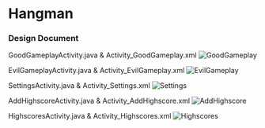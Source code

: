 # Hangman

### Design Document

GoodGameplayActivity.java & Activity_GoodGameplay.xml
![GoodGameplay](http://i63.tinypic.com/4gm1b9.jpg)

EvilGameplayActivity.java & Activity_EvilGameplay.xml
![EvilGameplay](http://i63.tinypic.com/2wqtxeu.jpg)

SettingsActivity.java & Activity_Settings.xml
![Settings](http://i66.tinypic.com/34hx4cz.jpg)

AddHighscoreActivity.java & Activity_AddHighscore.xml
![AddHighscore](http://i65.tinypic.com/241td1y.jpg)

HighscoresActivity.java & Activity_Highscores.xml
![Highscores](http://i64.tinypic.com/33csynq.jpg)